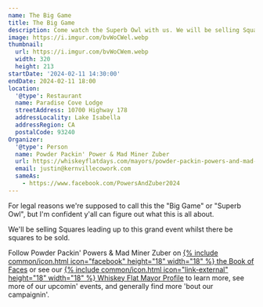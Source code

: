 ```yaml
---
name: The Big Game
title: The Big Game
description: Come watch the Superb Owl with us. We will be selling Squares leading up to game day!
image: https://i.imgur.com/bvWoCWel.webp
thumbnail:
  url: https://i.imgur.com/bvWoCWem.webp
  width: 320
  height: 213
startDate: '2024-02-11 14:30:00'
endDate: 2024-02-11 18:00
location:
  '@type': Restaurant
  name: Paradise Cove Lodge
  streetAddress: 10700 Highway 178
  addressLocality: Lake Isabella
  addressRegion: CA
  postalCode: 93240
Organizer:
  '@type': Person
  name: Powder Packin' Power & Mad Miner Zuber
  url: https://whiskeyflatdays.com/mayors/powder-packin-powers-and-mad-miner-zuber
  email: justin@kernvillecowork.com
  sameAs:
    - https://www.facebook.com/PowersAndZuber2024
---
```

For legal reasons we're supposed to call this the "Big Game" or "Superb Owl",
but I'm confident y'all can figure out what this is all about.

We'll be selling Squares leading up to this grand event whilst there be squares
to be sold.

Follow Powder Packin' Powers & Mad Miner Zuber on [{% include common/icon.html icon="facebook" height="18" width="18" %} the Book of Faces](https://www.facebook.com/PowersAndZuber2024?mibextid)
or see our [{% include common/icon.html icon="link-external" height="18" width="18" %} Whiskey Flat Mayor Profile](https://whiskeyflatdays.com/mayors/powder-packin-powers-and-mad-miner-zuber#mayor-profile) to learn more, see more of our upcomin' events, and generally find more
'bout our campaignin'.
